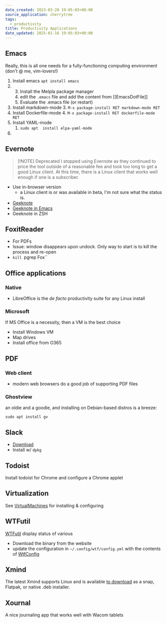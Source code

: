 ```yaml
---
date_created: 2023-03-28 19:05:03+00:00
source_application: cherrytree
tags: 
  - productivity
title: Productivity Applications
date_updated: 2025-01-16 19:05:03+00:00
---
```



## Emacs
Really, this is all one needs for a fully-functioning computing environment   (don't @ me, vim-lovers!)
1. Install emacs `apt install emacs`
2. 3. Install the Melpla package manager 
   1. edit the `.emacs` file and add the content from [[EmacsDotFile]]
   2. Evaluate the .emacs file (or restart)
3. Install markdown-mode
   3. `M-x package-install RET markdown-mode RET`
4. Install Dockerfile-mode
   4. `M-x package-install RET dockerfile-mode RET`
5. Install YAML-mode
   1. `sudo apt  install elpa-yaml-mode`
6. 

## Evernote

> [!NOTE] Deprecated
> I stopped using Evernote as they continued to price the tool outside of a reasonable fee and took too long to get a good Linux client.  At this time, there is a Linux client that works well enough if one is a subscriber.


- Use in-browser version
	- a Linux client is or was available in beta, I'm not sure what the status is.
- [Geeknote](http://www.geeknote.me/)
- [Geeknote in Emacs](https://github.com/avendael/emacs-geeknote)
- Geeknote in ZSH  

## FoxitReader
- For PDFs
- Issue: window disappears upon undock.  Only way to start is to kill the process and re-open
- `kill `pgrep Fox``


## Office applications

### Native
- LibreOffice is the *de facto* productivity suite for any Linux install

### Microsoft
If MS Office is a necessity, then a VM is the best choice

- Install Windows VM
- Map drives
- Install office from O365

## PDF

### Web client
- modern web browsers do a good job of supporting PDF files

### Ghostview
an oldie and a goodie, and installing on Debian-based distros is a breeze:

`sudo apt install gv`


## Slack
- [Download](slack.com/download)
- Install w/ `dpkg`

## Todoist
Install todoist for Chrome and configure a Chrome applet



## Virtualization
See [VirtualMachines](VirtualMachines.md) for installing & configuring 



## WTFutil
[WTFutil](http://wtfutil.com) display status of various 
- Download the binary from the website
- update the configuration in `~/.config/wtf/config.yml` with the contents of [WtfConfig](WtfConfig-OLD.md) 


## Xmind
The latest Xmind supports Linux and is available [to download](https://xmind.app/download/) as a snap, Flatpak, or native .deb installer.

## Xournal

A nice journaling app that works well with Wacom tablets